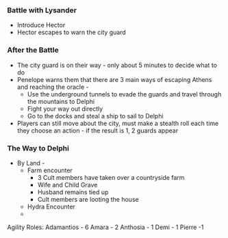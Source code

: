 ### Battle with Lysander
- Introduce Hector
- Hector escapes to warn the city guard
### After the Battle
- The city guard is on their way - only about 5 minutes to decide what to do
- Penelope warns them that there are 3 main ways of escaping Athens and reaching the oracle -
	- Use the underground tunnels to evade the guards and travel through the mountains to Delphi
	- Fight your way out directly
	- Go to the docks and steal a ship to sail to Delphi
- Players can still move about the city, must make a stealth roll each time they choose an action - if the result is 1, 2 guards appear

### The Way to Delphi
- By Land -
	- Farm encounter
		- 3 Cult members have taken over a countryside farm
		- Wife and Child Grave
		- Husband remains tied up
		- Cult members are looting the house
	- Hydra Encounter
	- 


Agility Roles:
Adamantios - 6 
Amara - 2
Anthosia - 1
Demi - 1
Pierre -1 